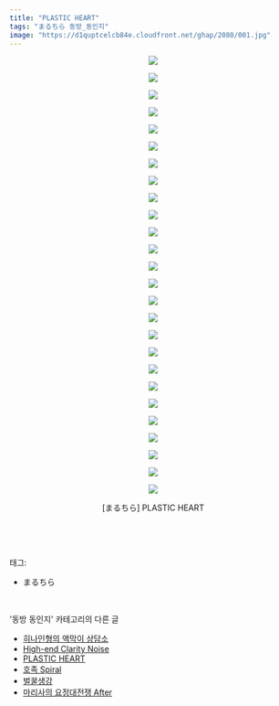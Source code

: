 ```yaml
---
title: "PLASTIC HEART"
tags: "まるちら 동방_동인지"
image: "https://d1quptcelcb84e.cloudfront.net/ghap/2080/001.jpg"
---
```

<div class="article">
<p style="text-align: center; clear: none; float: none;"><img src="{{ site.imgserver8 }}/ghap/2080/001.jpg"/></p>
<p style="text-align: center; clear: none; float: none;"><img src="{{ site.imgserver8 }}/ghap/2080/002.jpg"/></p>
<p style="text-align: center; clear: none; float: none;"><img src="{{ site.imgserver8 }}/ghap/2080/003.jpg"/></p>
<p style="text-align: center; clear: none; float: none;"><img src="{{ site.imgserver8 }}/ghap/2080/004.jpg"/></p>
<p style="text-align: center; clear: none; float: none;"><img src="{{ site.imgserver8 }}/ghap/2080/005.jpg"/></p>
<p style="text-align: center; clear: none; float: none;"><img src="{{ site.imgserver8 }}/ghap/2080/006.jpg"/></p>
<p style="text-align: center; clear: none; float: none;"><img src="{{ site.imgserver8 }}/ghap/2080/007.jpg"/></p>
<p style="text-align: center; clear: none; float: none;"><img src="{{ site.imgserver8 }}/ghap/2080/008.jpg"/></p>
<p style="text-align: center; clear: none; float: none;"><img src="{{ site.imgserver8 }}/ghap/2080/009.jpg"/></p>
<p style="text-align: center; clear: none; float: none;"><img src="{{ site.imgserver8 }}/ghap/2080/010.jpg"/></p>
<p style="text-align: center; clear: none; float: none;"><img src="{{ site.imgserver8 }}/ghap/2080/011.jpg"/></p>
<p style="text-align: center; clear: none; float: none;"><img src="{{ site.imgserver8 }}/ghap/2080/012.jpg"/></p>
<p style="text-align: center; clear: none; float: none;"><img src="{{ site.imgserver8 }}/ghap/2080/013.jpg"/></p>
<p style="text-align: center; clear: none; float: none;"><img src="{{ site.imgserver8 }}/ghap/2080/014.jpg"/></p>
<p style="text-align: center; clear: none; float: none;"><img src="{{ site.imgserver8 }}/ghap/2080/015.jpg"/></p>
<p style="text-align: center; clear: none; float: none;"><img src="{{ site.imgserver8 }}/ghap/2080/016.jpg"/></p>
<p style="text-align: center; clear: none; float: none;"><img src="{{ site.imgserver8 }}/ghap/2080/017.jpg"/></p>
<p style="text-align: center; clear: none; float: none;"><img src="{{ site.imgserver8 }}/ghap/2080/018.jpg"/></p>
<p style="text-align: center; clear: none; float: none;"><img src="{{ site.imgserver8 }}/ghap/2080/019.jpg"/></p>
<p style="text-align: center; clear: none; float: none;"><img src="{{ site.imgserver8 }}/ghap/2080/020.jpg"/></p>
<p style="text-align: center; clear: none; float: none;"><img src="{{ site.imgserver8 }}/ghap/2080/021.jpg"/></p>
<p style="text-align: center; clear: none; float: none;"><img src="{{ site.imgserver8 }}/ghap/2080/022.jpg"/></p>
<p style="text-align: center; clear: none; float: none;"><img src="{{ site.imgserver8 }}/ghap/2080/023.jpg"/></p>
<p style="text-align: center; clear: none; float: none;"><img src="{{ site.imgserver8 }}/ghap/2080/024.jpg"/></p>
<p style="text-align: center; clear: none; float: none;"><img src="{{ site.imgserver8 }}/ghap/2080/025.jpg"/></p>
<p style="text-align: center; clear: none; float: none;"><img src="{{ site.imgserver8 }}/ghap/2080/026.jpg"/></p>
<p style="text-align: center; clear: none; float: none;">[まるちら] PLASTIC HEART</p>
<p><br/></p>
</div><br/>
<div class="tagTrail">
<p>태그: </p>
<ul>
<li>まるちら</li>
</ul>
</div><br/>
<div class="another">
<p>'동방 동인지' 카테고리의 다른 글</p>
<ul>
<li><a href="/ghap_2082">히나인형의 액막이 상담소</a></li>
<li><a href="/ghap_2081">High-end Clarity Noise</a></li>
<li><a href="/ghap_2080">PLASTIC HEART</a></li>
<li><a href="/ghap_2078">호족 Spiral</a></li>
<li><a href="/ghap_2077">벌꿀생강</a></li>
<li><a href="/ghap_2076">마리사의 요정대전쟁 After</a></li>
</ul>
</div><br/>
<div class="cb_module cb_fluid">
<div class="cb_wrt cb_profile">
</div><!-- commentList close -->
</div><br/>
